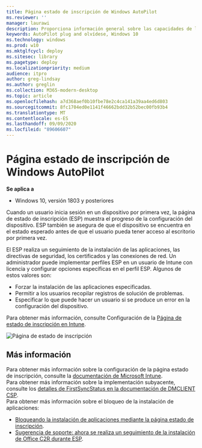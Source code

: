 ```yaml
---
title: Página estado de inscripción de Windows AutoPilot
ms.reviewer: ''
manager: laurawi
description: Proporciona información general sobre las capacidades de la página estado de inscripción, configuración
keywords: AutoPilot plug and olvídese, Windows 10
ms.technology: windows
ms.prod: w10
ms.mktglfcycl: deploy
ms.sitesec: library
ms.pagetype: deploy
ms.localizationpriority: medium
audience: itpro
author: greg-lindsay
ms.author: greglin
ms.collection: M365-modern-desktop
ms.topic: article
ms.openlocfilehash: a7d368aef0b10fbe78e2c4ca141a39aa4ed6d803
ms.sourcegitcommit: 8fc1704ed0e1141f46662bdd32b52bec00fb93b4
ms.translationtype: MT
ms.contentlocale: es-ES
ms.lasthandoff: 09/09/2020
ms.locfileid: "89606607"
---
```

# <a name="windows-autopilot-enrollment-status-page"></a>Página estado de inscripción de Windows AutoPilot

**Se aplica a**

-  Windows 10, versión 1803 y posteriores 

Cuando un usuario inicia sesión en un dispositivo por primera vez, la página de estado de inscripción (ESP) muestra el progreso de la configuración del dispositivo. ESP también se asegura de que el dispositivo se encuentra en el estado esperado antes de que el usuario pueda tener acceso al escritorio por primera vez.

El ESP realiza un seguimiento de la instalación de las aplicaciones, las directivas de seguridad, los certificados y las conexiones de red. Un administrador puede implementar perfiles ESP en un usuario de Intune con licencia y configurar opciones específicas en el perfil ESP. Algunos de estos valores son:
- Forzar la instalación de las aplicaciones especificadas.
- Permitir a los usuarios recopilar registros de solución de problemas.
- Especificar lo que puede hacer un usuario si se produce un error en la configuración del dispositivo.

Para obtener más información, consulte Configuración de la [Página de estado de inscripción en Intune](/intune/windows-enrollment-status).  
 
![Página de estado de inscripción](images/enrollment-status-page.png)
 

## <a name="more-information"></a>Más información

Para obtener más información sobre la configuración de la página estado de inscripción, consulte la [documentación de Microsoft Intune](/intune/windows-enrollment-status).<br>
Para obtener más información sobre la implementación subyacente, consulte los [detalles de FirstSyncStatus en la documentación de DMCLIENT CSP](/windows/client-management/mdm/dmclient-csp).<br>
Para obtener más información sobre el bloqueo de la instalación de aplicaciones:
- [Bloqueando la instalación de aplicaciones mediante la página estado de inscripción](/archive/blogs/mniehaus/blocking-for-app-installation-using-enrollment-status-page).
- [Sugerencia de soporte: ahora se realiza un seguimiento de la instalación de Office C2R durante ESP](https://techcommunity.microsoft.com/t5/Intune-Customer-Success/Support-Tip-Office-C2R-installation-is-now-tracked-during-ESP/ba-p/295514).
